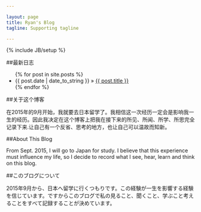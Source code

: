 ```yaml
---

layout: page
title: Ryan's Blog
tagline: Supporting tagline

---
```

{% include JB/setup %}

##最新日志
    
<ul class="posts">
  {% for post in site.posts %}
    <li><span>{{ post.date | date_to_string }}</span> &raquo; <a href="{{ BASE_PATH }}{{ post.url }}">{{ post.title }}</a></li>
  {% endfor %}
</ul>


##关于这个博客

在2015年的9月开始，我就要去日本留学了。我相信这一次经历一定会是影响我一生的经历。因此我决定在这个博客上把我在接下来的所见、所闻、所学、所思完全记录下来.让自己有一个反省、思考的地方，也让自己可以温故而知新。

##About This Blog

From Sept. 2015, I will go to Japan for study. I believe that this experience must influence my life, so I decide to record what I see, hear, learn and think on this blog. 

##このブログについて

2015年9月から、日本へ留学に行くつもりです。この経験が一生を影響する経験を信じています。ですからこのブログで私の見ること、聞くこと、学ぶこと考えることをすべて記録することが決めています。


